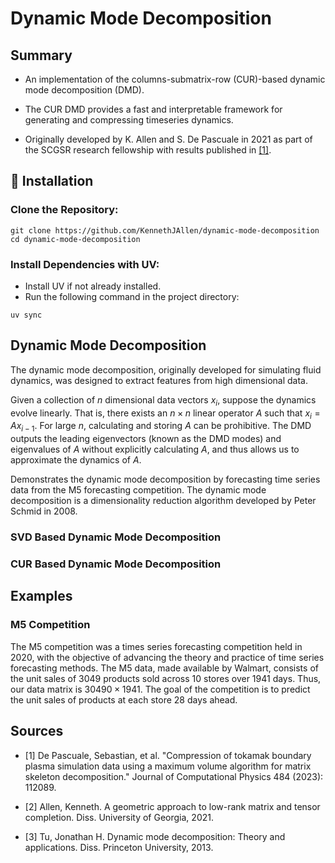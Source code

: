 # Dynamic Mode Decomposition

## Summary

- An implementation of the columns-submatrix-row (CUR)-based dynamic mode decomposition (DMD).

- The CUR DMD provides a fast and interpretable framework for generating and compressing timeseries dynamics.

- Originally developed by K. Allen and S. De Pascuale in 2021 as part of the SCGSR research fellowship with results published in [[1]](#references).

## 🔧 Installation

### Clone the Repository:

```
git clone https://github.com/KennethJAllen/dynamic-mode-decomposition
cd dynamic-mode-decomposition
```
### Install Dependencies with UV:

*   Install UV if not already installed.
*   Run the following command in the project directory:

```
uv sync
```
## Dynamic Mode Decomposition
The dynamic mode decomposition, originally developed for simulating fluid dynamics, was designed to extract features from high dimensional data.

Given a collection of $n$ dimensional data vectors $x_i$, suppose the dynamics evolve linearly. That is, there exists an $n \times n$ linear operator $A$ such that $x_i = A x_{i-1}$. For large $n$, calculating and storing $A$ can be prohibitive. The DMD outputs the leading eigenvectors (known as the DMD modes) and eigenvalues of $A$ without explicitly calculating $A$, and thus allows us to approximate the dynamics of $A$.

Demonstrates the dynamic mode decomposition by forecasting time series data from the M5 forecasting competition. The dynamic mode decomposition is a dimensionality reduction algorithm developed by Peter Schmid in 2008.

### SVD Based Dynamic Mode Decomposition

### CUR Based Dynamic Mode Decomposition

## Examples

### M5 Competition
The M5 competition was a times series forecasting competition held in 2020, with the objective of advancing the theory and practice of time series forecasting methods. The M5 data, made available by Walmart, consists of the unit sales of $3049$ products sold across $10$ stores over $1941$ days. Thus, our data matrix is $30490 \times 1941$. The goal of the competition is to predict the unit sales of products at each store $28$ days ahead.

## Sources

- [1] De Pascuale, Sebastian, et al. "Compression of tokamak boundary plasma simulation data using a maximum volume algorithm for matrix skeleton decomposition." Journal of Computational Physics 484 (2023): 112089.

- [2] Allen, Kenneth. A geometric approach to low-rank matrix and tensor completion. Diss. University of Georgia, 2021.

- [3] Tu, Jonathan H. Dynamic mode decomposition: Theory and applications. Diss. Princeton University, 2013.

